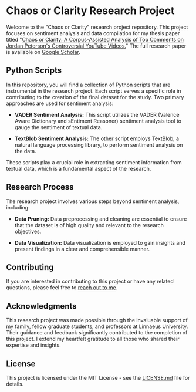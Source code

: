 # Chaos or Clarity Research Project

Welcome to the "Chaos or Clarity" research project repository. This project focuses on sentiment analysis and data compilation for my thesis paper titled "[Chaos or Clarity: A Corpus-Assisted Analysis of Top Comments on Jordan Peterson's Controversial YouTube Videos.](https://scholar.google.com/scholar?q=Chaos%20or%20Clarity%3A%20A%20Corpus-Assisted%20Analysis%20of%20Top%20Comments%20on%20Jordan%20Peterson%27s%20Controversial%20YouTube%20Videos)" The full research paper is available on [Google Scholar](https://scholar.google.com/scholar?q=Chaos%20or%20Clarity%3A%20A%20Corpus-Assisted%20Analysis%20of%20Top%20Comments%20on%20Jordan%20Peterson%27s%20Controversial%20YouTube%20Videos).

## Python Scripts

In this repository, you will find a collection of Python scripts that are instrumental in the research project. Each script serves a specific role in contributing to the creation of the final dataset for the study. Two primary approaches are used for sentiment analysis:

- **VADER Sentiment Analysis:** This script utilizes the VADER (Valence Aware Dictionary and sEntiment Reasoner) sentiment analysis tool to gauge the sentiment of textual data.

- **TextBlob Sentiment Analysis:** The other script employs TextBlob, a natural language processing library, to perform sentiment analysis on the data.

These scripts play a crucial role in extracting sentiment information from textual data, which is a fundamental aspect of the research.

## Research Process

The research project involves various steps beyond sentiment analysis, including:

- **Data Pruning:** Data preprocessing and cleaning are essential to ensure that the dataset is of high quality and relevant to the research objectives.

- **Data Visualization:** Data visualization is employed to gain insights and present findings in a clear and comprehensible manner.

## Contributing

If you are interested in contributing to this project or have any related questions, please feel free to [reach out to me](mailto:behnam@baharmand.com).

## Acknowledgments

This research project was made possible through the invaluable support of my family, fellow graduate students, and professors at Linnaeus University. Their guidance and feedback significantly contributed to the completion of this project. I extend my heartfelt gratitude to all those who shared their expertise and insights.

## License

This project is licensed under the MIT License - see the [LICENSE.md](LICENSE.md) file for details.
